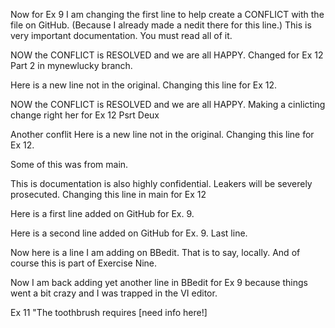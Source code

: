
Now for Ex 9 I am changing the first line to help create a CONFLICT with the file on GitHub. (Because I already made a nedit there for this line.) This is very important documentation. You must read all of it.

NOW the CONFLICT is RESOLVED and we are all HAPPY. Changed for Ex 12 Part 2 in mynewlucky branch.

Here is a new line not in the original. Changing this line for Ex 12.

NOW the CONFLICT is RESOLVED and we are all HAPPY. Making a cinlicting change right her for Ex 12 Psrt Deux

Another conflit Here is a new line not in the original. Changing this line for Ex 12.

Some of this was from main.

This is documentation is also highly confidential. 
Leakers will be severely prosecuted. Changing this line in main for Ex 12

Here is a first line added on GitHub for Ex. 9.

Here is a second line added on GitHub for Ex. 9.
Last line.

Now here is a line I am adding on BBedit. That is to say, locally. And of course this is part of Exercise Nine.

Now I am back adding yet another line in BBedit for Ex 9 because things went a bit crazy and I was trapped in the VI editor.

Ex 11 "The toothbrush requires [need info here!]
